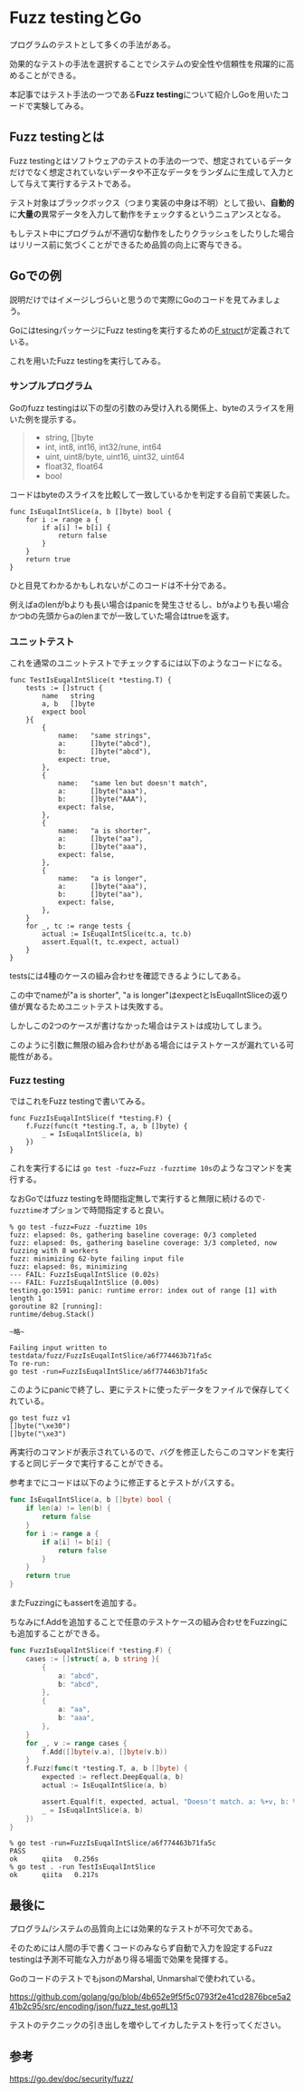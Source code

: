 # Fuzz testingとGo

プログラムのテストとして多くの手法がある。

効果的なテストの手法を選択することでシステムの安全性や信頼性を飛躍的に高めることができる。

本記事ではテスト手法の一つである**Fuzz testing**について紹介しGoを用いたコードで実験してみる。

## Fuzz testingとは

Fuzz testingとはソフトウェアのテストの手法の一つで、想定されているデータだけでなく想定されていないデータや不正なデータをランダムに生成して入力として与えて実行するテストである。

テスト対象はブラックボックス（つまり実装の中身は不明）として扱い、**自動的**に**大量の**異常データを入力して動作をチェックするというニュアンスとなる。

もしテスト中にプログラムが不適切な動作をしたりクラッシュをしたりした場合はリリース前に気づくことができるため品質の向上に寄与できる。

## Goでの例

説明だけではイメージしづらいと思うので実際にGoのコードを見てみましょう。

GoにはtesingパッケージにFuzz testingを実行するための[F struct](https://pkg.go.dev/testing#F)が定義されている。

これを用いたFuzz testingを実行してみる。

### サンプルプログラム

Goのfuzz testingは以下の型の引数のみ受け入れる関係上、byteのスライスを用いた例を提示する。

> - string, []byte
> - int, int8, int16, int32/rune, int64
> - uint, uint8/byte, uint16, uint32, uint64
> - float32, float64
> - bool

コードはbyteのスライスを比較して一致しているかを判定する自前で実装した。

```go: compare.go
func IsEuqalIntSlice(a, b []byte) bool {
	for i := range a {
		if a[i] != b[i] {
			return false
		}
	}
	return true
}
```

ひと目見てわかるかもしれないがこのコードは不十分である。

例えばaのlenがbよりも長い場合はpanicを発生させるし、bがaよりも長い場合かつbの先頭からaのlenまでが一致していた場合はtrueを返す。

### ユニットテスト

これを通常のユニットテストでチェックするには以下のようなコードになる。

```go: compare_test.go
func TestIsEuqalIntSlice(t *testing.T) {
	tests := []struct {
		name   string
		a, b   []byte
		expect bool
	}{
		{
			name:   "same strings",
			a:      []byte("abcd"),
			b:      []byte("abcd"),
			expect: true,
		},
		{
			name:   "same len but doesn't match",
			a:      []byte("aaa"),
			b:      []byte("AAA"),
			expect: false,
		},
		{
			name:   "a is shorter",
			a:      []byte("aa"),
			b:      []byte("aaa"),
			expect: false,
		},
		{
			name:   "a is longer",
			a:      []byte("aaa"),
			b:      []byte("aa"),
			expect: false,
		},
	}
	for _, tc := range tests {
		actual := IsEuqalIntSlice(tc.a, tc.b)
		assert.Equal(t, tc.expect, actual)
	}
}
```

testsには4種のケースの組み合わせを確認できるようにしてある。

この中でnameが"a is shorter", "a is longer"はexpectとIsEuqalIntSliceの返り値が異なるためユニットテストは失敗する。

しかしこの2つのケースが書けなかった場合はテストは成功してしまう。

このように引数に無限の組み合わせがある場合にはテストケースが漏れている可能性がある。

### Fuzz testing

ではこれをFuzz testingで書いてみる。

```go: compare_test.go
func FuzzIsEuqalIntSlice(f *testing.F) {
	f.Fuzz(func(t *testing.T, a, b []byte) {
		_ = IsEuqalIntSlice(a, b)
	})
}
```

これを実行するには `go test -fuzz=Fuzz -fuzztime 10s`のようなコマンドを実行する。

なおGoではfuzz testingを時間指定無しで実行すると無限に続けるので`-fuzztime`オプションで時間指定すると良い。

```sh-session
% go test -fuzz=Fuzz -fuzztime 10s
fuzz: elapsed: 0s, gathering baseline coverage: 0/3 completed
fuzz: elapsed: 0s, gathering baseline coverage: 3/3 completed, now fuzzing with 8 workers
fuzz: minimizing 62-byte failing input file
fuzz: elapsed: 0s, minimizing
--- FAIL: FuzzIsEuqalIntSlice (0.02s)
--- FAIL: FuzzIsEuqalIntSlice (0.00s)
testing.go:1591: panic: runtime error: index out of range [1] with length 1
goroutine 82 [running]:
runtime/debug.Stack()

~略~

Failing input written to testdata/fuzz/FuzzIsEuqalIntSlice/a6f774463b71fa5c
To re-run:
go test -run=FuzzIsEuqalIntSlice/a6f774463b71fa5c
```

このようにpanicで終了し、更にテストに使ったデータをファイルで保存してくれている。

```:testdata/fuzz/FuzzIsEuqalIntSlice/a6f774463b71fa5c
go test fuzz v1
[]byte("\xe30")
[]byte("\xe3")

```

再実行のコマンドが表示されているので、バグを修正したらこのコマンドを実行すると同じデータで実行することができる。


参考までにコードは以下のように修正するとテストがパスする。

```go:compare.go
func IsEuqalIntSlice(a, b []byte) bool {
	if len(a) != len(b) {
		return false
	}
	for i := range a {
		if a[i] != b[i] {
			return false
		}
	}
	return true
}
```

またFuzzingにもassertを追加する。

ちなみにf.Addを追加することで任意のテストケースの組み合わせをFuzzingにも追加することができる。

```go:compare_test.go
func FuzzIsEuqalIntSlice(f *testing.F) {
	cases := []struct{ a, b string }{
		{
			a: "abcd",
			b: "abcd",
		},
		{
			a: "aa",
			b: "aaa",
		},
	}
	for _, v := range cases {
		f.Add([]byte(v.a), []byte(v.b))
	}
	f.Fuzz(func(t *testing.T, a, b []byte) {
		expected := reflect.DeepEqual(a, b)
		actual := IsEuqalIntSlice(a, b)

		assert.Equalf(t, expected, actual, "Doesn't match. a: %+v, b: %+v", a, b)
		_ = IsEuqalIntSlice(a, b)
	})
}

```

```sh-session
% go test -run=FuzzIsEuqalIntSlice/a6f774463b71fa5c
PASS
ok  	qiita	0.256s
% go test . -run TestIsEuqalIntSlice
ok  	qiita	0.217s
```

## 最後に

プログラム/システムの品質向上には効果的なテストが不可欠である。

そのためには人間の手で書くコードのみならず自動で入力を設定するFuzz testingは予測不可能な入力があり得る場面で効果を発揮する。

GoのコードのテストでもjsonのMarshal, Unmarshalで使われている。

https://github.com/golang/go/blob/4b652e9f5f5c0793f2e41cd2876bce5a241b2c95/src/encoding/json/fuzz_test.go#L13

テストのテクニックの引き出しを増やしてイカしたテストを行ってください。

## 参考

https://go.dev/doc/security/fuzz/
